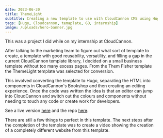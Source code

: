 ```yaml
---
date: 2023-06-30
title: ThemeLight
subtitle: Creating a new template to use with CloudCannon CMS using Hugo.
tags: [Hugo, Cloudcannon, temaplate, GO, internship]
image: /uploads/hero-banner.jpg
---
```

This was a project I did while on my internship at CloudCannon.&nbsp;

After talking to the marketing team to figure out what sort of template to create, a template with good reusability, versatility, and filling a gap in the current CloudCannon template library, I decided on a small business template without too many excess pages. From the Them Fisher template the ThemeLight template was selected for conversion.

This involved converting the template to Hugo, separating the HTML into components in CloudCannon's Bookshop and then creating an editing experience. Once the code was written the idea is that an editor can jump into CloudCannon and switch out the colours and components without needing to touch any code or create work for developers.

See a live version [here](https://alive-horse.cloudvent.net/) and the repo [here](https://github.com/eleanor-tosh/ThemeLight-hugo).

There are still a few things to perfect in this template. The next steps after the completion of the template was to create a video showing the creation of a completely different website from this template.